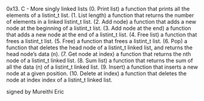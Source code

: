 0x13. C - More singly linked lists
(0. Print list) a function that prints all the elements of a listint_t list.
(1. List length) a function that returns the number of elements in a linked listint_t list.
(2. Add node) a function that adds a new node at the beginning of a listint_t list.
(3. Add node at the end)  a function that adds a new node at the end of a listint_t list.
(4. Free list)  a function that frees a listint_t list.
(5. Free)  a function that frees a listint_t list.
(6. Pop)  a function that deletes the head node of a listint_t linked list, and returns the head node’s data (n).
(7. Get node at index) a function that returns the nth node of a listint_t linked list.
(8. Sum list)  a function that returns the sum of all the data (n) of a listint_t linked list.
(9. Insert)  a function that inserts a new node at a given position.
(10. Delete at index)  a function that deletes the node at index index of a listint_t linked list.

signed by Mureithi Eric
